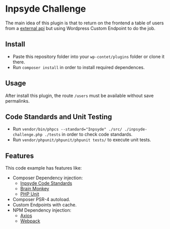 # Inpsyde Challenge
The main idea of this plugin is that to return on the frontend a table of users from a [external api](https://jsonplaceholder.typicode.com/) but using Wordpress Custom Endpoint to do the job.

## Install
- Paste this repository folder into your `wp-contet/plugins` folder or clone it there.
- Run `composer install` in order to install required dependences.

## Usage
After install this plugin, the route `/users` must be available without save permalinks.

## Code Standards and Unit Testing
- Run `vendor/bin/phpcs --standard="Inpsyde" ./src/ ./inpsyde-challenge.php ./tests` in order to check code standards.
- Run `vendor/phpunit/phpunit/phpunit tests/` to execute unit tests.

## Features
This code example has features like:
- Composer Dependency injection:
    - [Inpsyde Code Standards](https://github.com/inpsyde/php-coding-standards)
    - [Brain Monkey](https://giuseppe-mazzapica.gitbook.io/brain-monkey/)
    - [PHP Unit](https://phpunit.de/)
- Composer PSR-4 autoload.
- Custom Endpoints with cache.
- NPM Dependency injection:
    - [Axios](https://axios-http.com/)
    - [Webpack](https://webpack.js.org/)

